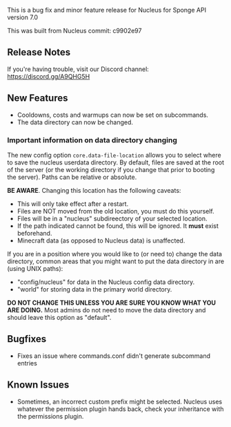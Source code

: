 This is a bug fix and minor feature release for Nucleus for Sponge API version 7.0 

This was built from Nucleus commit: c9902e97

## Release Notes

If you're having trouble, visit our Discord channel: https://discord.gg/A9QHG5H

## New Features

* Cooldowns, costs and warmups can now be set on subcommands.
* The data directory can now be changed.

### Important information on data directory changing

The new config option `core.data-file-location` allows you to select where to save the nucleus userdata directory. By default, files are saved at the root of the server (or the working directory if you change that prior to booting the server). 
Paths can be relative or absolute.
  
**BE AWARE**. Changing this location has the following caveats:
  * This will only take effect after a restart.
  * Files are NOT moved from the old location, you must do this yourself.
  * Files will be in a "nucleus" subdireectory of your selected location.
  * If the path indicated cannot be found, this will be ignored. It **must** exist beforehand.
  * Minecraft data (as opposed to Nucleus data) is unaffected.
 
If you are in a position where you would like to (or need to) change the data directory, common areas that you might want to put the data directory in are (using UNIX paths):
  * "config/nucleus" for data in the Nucleus config data directory.
  * "world" for storing data in the primary world directory.
  
**DO NOT CHANGE THIS UNLESS YOU ARE SURE YOU KNOW WHAT YOU ARE DOING.** Most admins do not need to move the data directory and should leave this option as "default".

## Bugfixes

* Fixes an issue where commands.conf didn't generate subcommand entries 

## Known Issues

* Sometimes, an incorrect custom prefix might be selected. Nucleus uses whatever the permission plugin hands back, check your inheritance with the permissions plugin.
